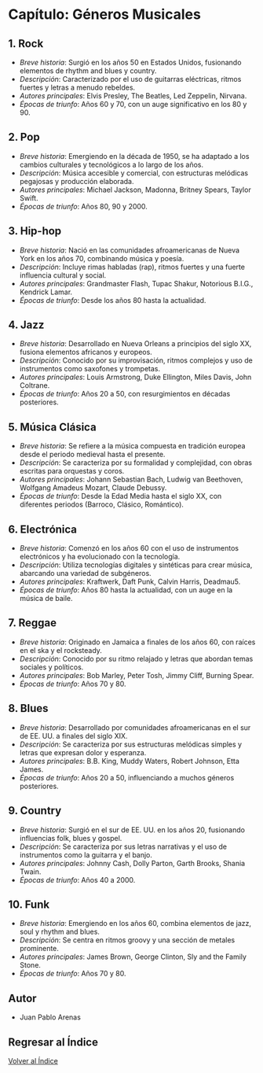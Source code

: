 # Capítulo: Géneros Musicales

## 1. Rock
- *Breve historia*: Surgió en los años 50 en Estados Unidos, fusionando elementos de rhythm and blues y country.
- *Descripción*: Caracterizado por el uso de guitarras eléctricas, ritmos fuertes y letras a menudo rebeldes.
- *Autores principales*: Elvis Presley, The Beatles, Led Zeppelin, Nirvana.
- *Épocas de triunfo*: Años 60 y 70, con un auge significativo en los 80 y 90.

## 2. Pop
- *Breve historia*: Emergiendo en la década de 1950, se ha adaptado a los cambios culturales y tecnológicos a lo largo de los años.
- *Descripción*: Música accesible y comercial, con estructuras melódicas pegajosas y producción elaborada.
- *Autores principales*: Michael Jackson, Madonna, Britney Spears, Taylor Swift.
- *Épocas de triunfo*: Años 80, 90 y 2000.

## 3. Hip-hop
- *Breve historia*: Nació en las comunidades afroamericanas de Nueva York en los años 70, combinando música y poesía.
- *Descripción*: Incluye rimas habladas (rap), ritmos fuertes y una fuerte influencia cultural y social.
- *Autores principales*: Grandmaster Flash, Tupac Shakur, Notorious B.I.G., Kendrick Lamar.
- *Épocas de triunfo*: Desde los años 80 hasta la actualidad.

## 4. Jazz
- *Breve historia*: Desarrollado en Nueva Orleans a principios del siglo XX, fusiona elementos africanos y europeos.
- *Descripción*: Conocido por su improvisación, ritmos complejos y uso de instrumentos como saxofones y trompetas.
- *Autores principales*: Louis Armstrong, Duke Ellington, Miles Davis, John Coltrane.
- *Épocas de triunfo*: Años 20 a 50, con resurgimientos en décadas posteriores.

## 5. Música Clásica
- *Breve historia*: Se refiere a la música compuesta en tradición europea desde el periodo medieval hasta el presente.
- *Descripción*: Se caracteriza por su formalidad y complejidad, con obras escritas para orquestas y coros.
- *Autores principales*: Johann Sebastian Bach, Ludwig van Beethoven, Wolfgang Amadeus Mozart, Claude Debussy.
- *Épocas de triunfo*: Desde la Edad Media hasta el siglo XX, con diferentes periodos (Barroco, Clásico, Romántico).

## 6. Electrónica
- *Breve historia*: Comenzó en los años 60 con el uso de instrumentos electrónicos y ha evolucionado con la tecnología.
- *Descripción*: Utiliza tecnologías digitales y sintéticas para crear música, abarcando una variedad de subgéneros.
- *Autores principales*: Kraftwerk, Daft Punk, Calvin Harris, Deadmau5.
- *Épocas de triunfo*: Años 80 hasta la actualidad, con un auge en la música de baile.

## 7. Reggae
- *Breve historia*: Originado en Jamaica a finales de los años 60, con raíces en el ska y el rocksteady.
- *Descripción*: Conocido por su ritmo relajado y letras que abordan temas sociales y políticos.
- *Autores principales*: Bob Marley, Peter Tosh, Jimmy Cliff, Burning Spear.
- *Épocas de triunfo*: Años 70 y 80.

## 8. Blues
- *Breve historia*: Desarrollado por comunidades afroamericanas en el sur de EE. UU. a finales del siglo XIX.
- *Descripción*: Se caracteriza por sus estructuras melódicas simples y letras que expresan dolor y esperanza.
- *Autores principales*: B.B. King, Muddy Waters, Robert Johnson, Etta James.
- *Épocas de triunfo*: Años 20 a 50, influenciando a muchos géneros posteriores.

## 9. Country
- *Breve historia*: Surgió en el sur de EE. UU. en los años 20, fusionando influencias folk, blues y gospel.
- *Descripción*: Se caracteriza por sus letras narrativas y el uso de instrumentos como la guitarra y el banjo.
- *Autores principales*: Johnny Cash, Dolly Parton, Garth Brooks, Shania Twain.
- *Épocas de triunfo*: Años 40 a 2000.

## 10. Funk
- *Breve historia*: Emergiendo en los años 60, combina elementos de jazz, soul y rhythm and blues.
- *Descripción*: Se centra en ritmos groovy y una sección de metales prominente.
- *Autores principales*: James Brown, George Clinton, Sly and the Family Stone.
- *Épocas de triunfo*: Años 70 y 80.

## Autor
- Juan Pablo Arenas

## Regresar al Índice
[Volver al Índice](../README.md)